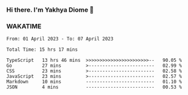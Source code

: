### Hi there. I'm Yakhya Diome 👋

### WAKATIME
<!--START_SECTION:waka-->

```text
From: 01 April 2023 - To: 07 April 2023

Total Time: 15 hrs 17 mins

TypeScript   13 hrs 46 mins  >>>>>>>>>>>>>>>>>>>>>>>--   90.05 %
Go           27 mins         >------------------------   02.99 %
CSS          23 mins         >------------------------   02.58 %
JavaScript   23 mins         >------------------------   02.57 %
Markdown     10 mins         -------------------------   01.10 %
JSON         4 mins          -------------------------   00.53 %
```

<!--END_SECTION:waka-->
